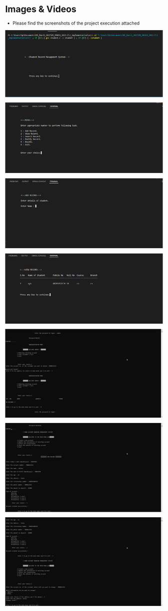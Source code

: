 # Images & Videos

* Please find the screenshots of the project execution attached

![](https://github.com/poojaapatilkk12/M1_MARCH_2022/blob/main/images/2022-04-2(1)a.exe.png)

![](https://github.com/poojaapatilkk12/M1_MARCH_2022/blob/main/images/2022-04-2(2)a.exe.png)

![](https://github.com/poojaapatilkk12/M1_MARCH_2022/blob/main/images/2022-04-2(3)a.exe.png)

![](https://github.com/poojaapatilkk12/M1_MARCH_2022/blob/main/images/2022-04-2(5)a.exe.png)

![](https://github.com/AdityaGautam05/LTTS-C-MiniProject/blob/main/images/2021-04-16%2014_40_43-C__Users_gauta_Desktop_LTTS_C_Project_CBank_3_Implementation_build_CBank.exe.png)

![](https://github.com/AdityaGautam05/LTTS-C-MiniProject/blob/main/images/2021-04-16%2014_41_42-C__Users_gauta_Desktop_LTTS_C_Project_CBank_3_Implementation_build_CBank.exe.png)

![](https://github.com/AdityaGautam05/LTTS-C-MiniProject/blob/main/images/2021-04-16%2014_42_04-C__Users_gauta_Desktop_LTTS_C_Project_CBank_3_Implementation_build_CBank.exe.png)

